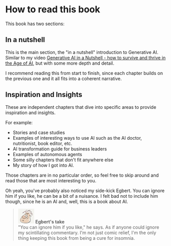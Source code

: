 # How to read this book

This book has two sections:

## In a nutshell

This is the main section, the "in a nutshell" introduction to Generative AI. Similar to my video [Generative AI in a Nutshell - how to survive and thrive in the Age of AI](https://www.youtube.com/watch?v=2IK3DFHRFfw), but with some more depth and detail.

I recommend reading this from start to finish, since each chapter builds on the previous one and it all fits into a coherent narrative.

## Inspiration and Insights

These are independent chapters that dive into specific areas to provide inspiration and insights.

For example:

* Stories and case studies
* Examples of interesting ways to use AI such as the AI doctor, nutritionist, book editor, etc.
* AI transformation guide for business leaders
* Examples of autonomous agents
* Some silly chapters that don't fit anywhere else
* My story of how I got into AI.

Those chapters are in no particular order, so feel free to skip around and read those that are most interesting to you.

Oh yeah, you've probably also noticed my side-kick Egbert. You can ignore him if you like, he can be a bit of a nuisance. I felt bad not to include him though, since he is an AI and, well, this is a book about AI.

> ![alt text](.gitbook/assets/egbert-small.png) **Egbert's take**\
> "You can ignore him if you like," he says. As if anyone could ignore my scintillating commentary. I'm not just comic relief, I'm the only thing keeping this book from being a cure for insomnia.
